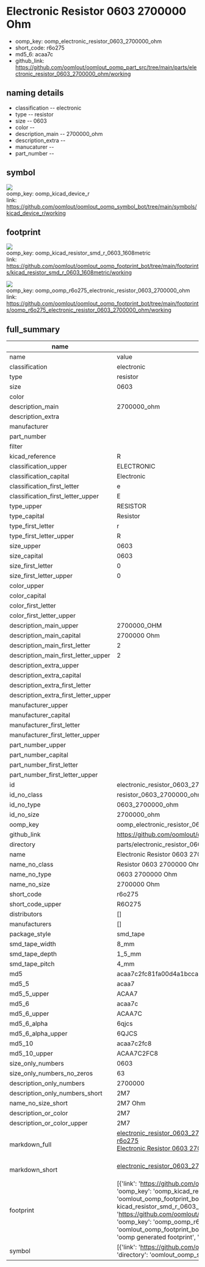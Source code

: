 # Electronic Resistor 0603 2700000 Ohm

  
* oomp_key: oomp_electronic_resistor_0603_2700000_ohm 
* short_code: r6o275
* md5_6: acaa7c  
* github_link: https://github.com/oomlout/oomlout_oomp_part_src/tree/main/parts/electronic_resistor_0603_2700000_ohm/working  
## naming details
* classification -- electronic
* type -- resistor
* size -- 0603
* color -- 
* description_main -- 2700000_ohm
* description_extra -- 
* manucaturer -- 
* part_number -- 



## symbol

![](symbol/{index}/working/working_600.png)  
oomp_key: oomp_kicad_device_r  
link: https://github.com/oomlout/oomlout_oomp_symbol_bot/tree/main/symbols/kicad_device_r/working  

## footprint

![](footprint/{index}/working/working_600.png)  
oomp_key: oomp_kicad_resistor_smd_r_0603_1608metric  
link: https://github.com/oomlout/oomlout_oomp_footprint_bot/tree/main/footprints/kicad_resistor_smd_r_0603_1608metric/working  

![](footprint/{index}/working/working_600.png)  
oomp_key: oomp_oomp_r6o275_electronic_resistor_0603_2700000_ohm  
link: https://github.com/oomlout/oomlout_oomp_footprint_bot/tree/main/footprints/oomp_r6o275_electronic_resistor_0603_2700000_ohm/working  

## full_summary
| name | value | 
| --- | --- | 
| name | value | 
| classification | electronic | 
| type | resistor | 
| size | 0603 | 
| color |  | 
| description_main | 2700000_ohm | 
| description_extra |  | 
| manufacturer |  | 
| part_number |  | 
| filter |  | 
| kicad_reference | R | 
| classification_upper | ELECTRONIC | 
| classification_capital | Electronic | 
| classification_first_letter | e | 
| classification_first_letter_upper | E | 
| type_upper | RESISTOR | 
| type_capital | Resistor | 
| type_first_letter | r | 
| type_first_letter_upper | R | 
| size_upper | 0603 | 
| size_capital | 0603 | 
| size_first_letter | 0 | 
| size_first_letter_upper | 0 | 
| color_upper |  | 
| color_capital |  | 
| color_first_letter |  | 
| color_first_letter_upper |  | 
| description_main_upper | 2700000_OHM | 
| description_main_capital | 2700000 Ohm | 
| description_main_first_letter | 2 | 
| description_main_first_letter_upper | 2 | 
| description_extra_upper |  | 
| description_extra_capital |  | 
| description_extra_first_letter |  | 
| description_extra_first_letter_upper |  | 
| manufacturer_upper |  | 
| manufacturer_capital |  | 
| manufacturer_first_letter |  | 
| manufacturer_first_letter_upper |  | 
| part_number_upper |  | 
| part_number_capital |  | 
| part_number_first_letter |  | 
| part_number_first_letter_upper |  | 
| id | electronic_resistor_0603_2700000_ohm | 
| id_no_class | resistor_0603_2700000_ohm | 
| id_no_type | 0603_2700000_ohm | 
| id_no_size | 2700000_ohm | 
| oomp_key | oomp_electronic_resistor_0603_2700000_ohm | 
| github_link | https://github.com/oomlout/oomlout_oomp_part_src/tree/main/parts/electronic_resistor_0603_2700000_ohm/working | 
| directory | parts/electronic_resistor_0603_2700000_ohm | 
| name | Electronic Resistor 0603 2700000 Ohm | 
| name_no_class | Resistor 0603 2700000 Ohm | 
| name_no_type | 0603 2700000 Ohm | 
| name_no_size | 2700000 Ohm | 
| short_code | r6o275 | 
| short_code_upper | R6O275 | 
| distributors | [] | 
| manufacturers | [] | 
| package_style | smd_tape | 
| smd_tape_width | 8_mm | 
| smd_tape_depth | 1_5_mm | 
| smd_tape_pitch | 4_mm | 
| md5 | acaa7c2fc81fa00d4a1bccac0177b14e | 
| md5_5 | acaa7 | 
| md5_5_upper | ACAA7 | 
| md5_6 | acaa7c | 
| md5_6_upper | ACAA7C | 
| md5_6_alpha | 6qjcs | 
| md5_6_alpha_upper | 6QJCS | 
| md5_10 | acaa7c2fc8 | 
| md5_10_upper | ACAA7C2FC8 | 
| size_only_numbers | 0603 | 
| size_only_numbers_no_zeros | 63 | 
| description_only_numbers | 2700000 | 
| description_only_numbers_short | 2M7 | 
| name_no_size_short | 2M7 Ohm | 
| description_or_color | 2M7 | 
| description_or_color_upper | 2M7 | 
| markdown_full | [electronic_resistor_0603_2700000_ohm](https://github.com/oomlout/oomlout_oomp_part_src/tree/main/parts/electronic_resistor_0603_2700000_ohm/working)<br>[r6o275](https://github.com/oomlout/oomlout_oomp_part_src/tree/main/parts/electronic_resistor_0603_2700000_ohm/working)<br>[Electronic Resistor 0603 2700000 Ohm](https://github.com/oomlout/oomlout_oomp_part_src/tree/main/parts/electronic_resistor_0603_2700000_ohm/working)<br><br> | 
| markdown_short | [electronic_resistor_0603_2700000_ohm](https://github.com/oomlout/oomlout_oomp_part_src/tree/main/parts/electronic_resistor_0603_2700000_ohm/working)<br><br> | 
| footprint | [{'link': 'https://github.com/oomlout/oomlout_oomp_footprint_bot/tree/main/foootprntss/kicad_resistor_smd_r_0603_1608metric', 'oomp_key': 'oomp_kicad_resistor_smd_r_0603_1608metric', 'directory': 'oomlout_oomp_footprint_bot/footprints/kicad_resistor_smd_r_0603_1608metric//working/working.kicad_mod', 'note': 'source footprint kicad_resistor_smd_r_0603_1608metric', 'index': 0}, {'link': 'https://github.com/oomlout/oomlout_oomp_footprint_bot/tree/main/foootprntss/oomp_r6o275_electronic_resistor_0603_2700000_ohm', 'oomp_key': 'oomp_oomp_r6o275_electronic_resistor_0603_2700000_ohm', 'directory': 'oomlout_oomp_footprint_bot/footprints/oomp_r6o275_electronic_resistor_0603_2700000_ohm//working/working.kicad_mod', 'note': 'oomp generated footprint', 'index': 1}] | 
| symbol | [{'link': 'https://github.com/oomlout/oomlout_oomp_symbol_bot/tree/main/symbols/kicad_device_r', 'oomp_key': 'oomp_kicad_device_r', 'directory': 'oomlout_oomp_symbol_bot/symbols/kicad_device_r//working/working.kicad_sym', 'index': 0}] | 
